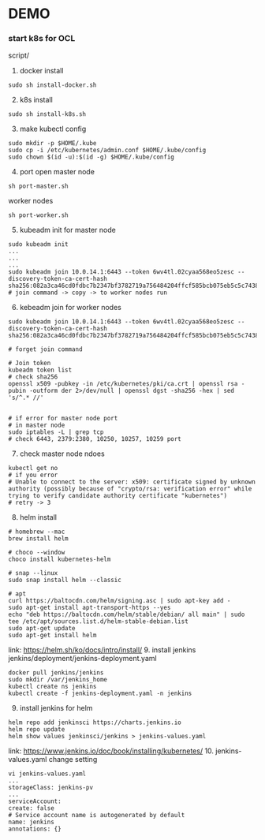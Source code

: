# DEMO

### start k8s for OCL
script/
1. docker install
```
sudo sh install-docker.sh
```
2. k8s install
```
sudo sh install-k8s.sh
```
3. make kubectl config
```
sudo mkdir -p $HOME/.kube
sudo cp -i /etc/kubernetes/admin.conf $HOME/.kube/config
sudo chown $(id -u):$(id -g) $HOME/.kube/config
```
4. port open
master node
```
sh port-master.sh
```

worker nodes
```
sh port-worker.sh
```

5. kubeadm init for master node
```
sudo kubeadm init
...
...
...
sudo kubeadm join 10.0.14.1:6443 --token 6wv4tl.02cyaa568eo5zesc --discovery-token-ca-cert-hash sha256:082a3ca46cd0fdbc7b2347bf3782719a756484204ffcf585bcb075eb5c5c7438
# join command -> copy -> to worker nodes run
```
6. kebeadm join for worker nodes
```
sudo kubeadm join 10.0.14.1:6443 --token 6wv4tl.02cyaa568eo5zesc --discovery-token-ca-cert-hash sha256:082a3ca46cd0fdbc7b2347bf3782719a756484204ffcf585bcb075eb5c5c7438

# forget join command

# Join token
kubeadm token list
# check sha256
openssl x509 -pubkey -in /etc/kubernetes/pki/ca.crt | openssl rsa -pubin -outform der 2>/dev/null | openssl dgst -sha256 -hex | sed 's/^.* //'


# if error for master node port
# in master node
sudo iptables -L | grep tcp
# check 6443, 2379:2380, 10250, 10257, 10259 port 
```
7. check master node ndoes
```
kubectl get no
# if you error
# Unable to connect to the server: x509: certificate signed by unknown authority (possibly because of "crypto/rsa: verification error" while trying to verify candidate authority certificate "kubernetes")
# retry -> 3
```
8. helm install
```
# homebrew --mac
brew install helm

# choco --window
choco install kubernetes-helm

# snap --linux
sudo snap install helm --classic

# apt
curl https://baltocdn.com/helm/signing.asc | sudo apt-key add -
sudo apt-get install apt-transport-https --yes
echo "deb https://baltocdn.com/helm/stable/debian/ all main" | sudo tee /etc/apt/sources.list.d/helm-stable-debian.list
sudo apt-get update
sudo apt-get install helm
```
link: https://helm.sh/ko/docs/intro/install/
9. install jenkins
jenkins/deployment/jenkins-deployment.yaml
```
docker pull jenkins/jenkins
sudo mkdir /var/jenkins_home
kubectl create ns jenkins
kubectl create -f jenkins-deployment.yaml -n jenkins
```

9. install jenkins for helm
```
helm repo add jenkinsci https://charts.jenkins.io
helm repo update
helm show values jenkinsci/jenkins > jenkins-values.yaml
```
link: https://www.jenkins.io/doc/book/installing/kubernetes/
10. jenkins-values.yaml change setting 
```
vi jenkins-values.yaml
...
storageClass: jenkins-pv
...
serviceAccount:
create: false
# Service account name is autogenerated by default
name: jenkins
annotations: {}
```